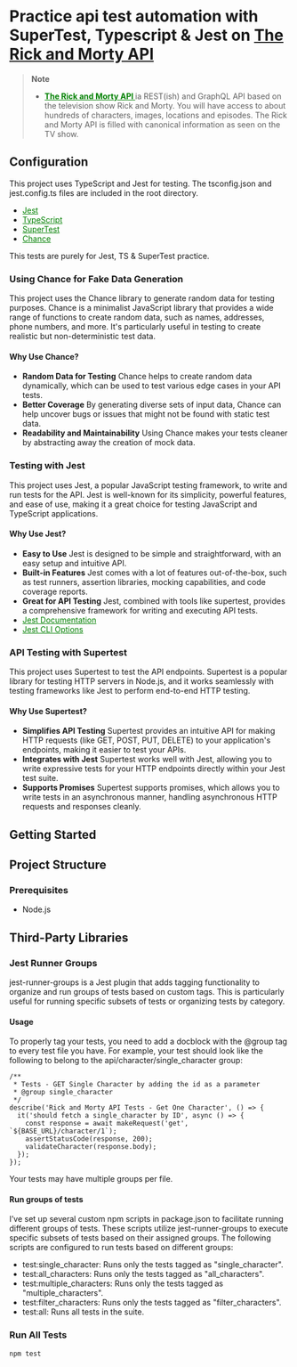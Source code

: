 <h1>
  Practice api test automation with SuperTest, Typescript & Jest on <a href="https://rickandmortyapi.com/">The Rick and Morty API
</a>
</h1>

> **Note**
>
> +  **<a href="https://rickandmortyapi.com/" style="color:green;">The Rick and Morty API
</a>** ia REST(ish) and GraphQL API based on the television show Rick and Morty. You will have access to about hundreds of characters, images, locations and episodes. The Rick and Morty API is filled with canonical information as seen on the TV show.
>

## Configuration
This project uses TypeScript and Jest for testing. The tsconfig.json and jest.config.ts files are included in the root directory.

- <a href="https://jestjs.io/" style="color:green;">Jest</a>
- <a href="https://www.typescriptlang.org/" style="color:green;">TypeScript</a>
- <a href="https://www.npmjs.com/package/supertest" style="color:green;">SuperTest</a>
- <a href="https://chancejs.com/" style="color:green;">Chance</a>

This tests are purely for Jest, TS & SuperTest practice.

### Using Chance for Fake Data Generation
This project uses the Chance library to generate random data for testing purposes. Chance is a minimalist JavaScript library that provides a wide range of functions to create random data, such as names, addresses, phone numbers, and more. It's particularly useful in testing to create realistic but non-deterministic test data.
#### Why Use Chance?
- **Random Data for Testing** Chance helps to create random data dynamically, which can be used to test various edge cases in your API tests.
- **Better Coverage** By generating diverse sets of input data, Chance can help uncover bugs or issues that might not be found with static test data.
- **Readability and Maintainability** Using Chance makes your tests cleaner by abstracting away the creation of mock data.


### Testing with Jest
This project uses Jest, a popular JavaScript testing framework, to write and run tests for the API. Jest is well-known for its simplicity, powerful features, and ease of use, making it a great choice for testing JavaScript and TypeScript applications.
#### Why Use Jest?
- **Easy to Use** Jest is designed to be simple and straightforward, with an easy setup and intuitive API.
- **Built-in Features** Jest comes with a lot of features out-of-the-box, such as test runners, assertion libraries, mocking capabilities, and code coverage reports.
- **Great for API Testing** Jest, combined with tools like supertest, provides a comprehensive framework for writing and executing API tests.
- <a href="https://jestjs.io/docs/getting-started" style="color:green;">Jest Documentation</a>
- <a href="https://jestjs.io/docs/cli" style="color:green;">Jest CLI Options</a>

### API Testing with Supertest
This project uses Supertest to test the API endpoints. Supertest is a popular library for testing HTTP servers in Node.js, and it works seamlessly with testing frameworks like Jest to perform end-to-end HTTP testing.
#### Why Use Supertest?
- **Simplifies API Testing** Supertest provides an intuitive API for making HTTP requests (like GET, POST, PUT, DELETE) to your application's endpoints, making it easier to test your APIs.
- **Integrates with Jest** Supertest works well with Jest, allowing you to write expressive tests for your HTTP endpoints directly within your Jest test suite.
- **Supports Promises** Supertest supports promises, which allows you to write tests in an asynchronous manner, handling asynchronous HTTP requests and responses cleanly.

## Getting Started

## Project Structure

### Prerequisites

- Node.js 

## Third-Party Libraries
### Jest Runner Groups
jest-runner-groups is a Jest plugin that adds tagging functionality to organize and run groups of tests based on custom tags. This is particularly useful for running specific subsets of tests or organizing tests by category.
#### Usage
To properly tag your tests, you need to add a docblock with the @group tag to every test file you have. For example, your test should look like the following to belong to the api/character/single_character group:
```
/**
 * Tests - GET Single Character by adding the id as a parameter
 * @group single_character
 */
describe('Rick and Morty API Tests - Get One Character', () => {
  it('should fetch a single_character by ID', async () => {
    const response = await makeRequest('get', `${BASE_URL}/character/1`);
    assertStatusCode(response, 200);
    validateCharacter(response.body);
  });
});
```
Your tests may have multiple groups per file.
#### Run groups of tests
I’ve set up several custom npm scripts in package.json to facilitate running different groups of tests. These scripts utilize jest-runner-groups to execute specific subsets of tests based on their assigned groups.
The following scripts are configured to run tests based on different groups:
- test:single_character: Runs only the tests tagged as "single_character".
- test:all_characters: Runs only the tests tagged as "all_characters".
- test:multiple_characters: Runs only the tests tagged as "multiple_characters".
- test:filter_characters: Runs only the tests tagged as "filter_characters".
- test:all: Runs all tests in the suite.

### Run All Tests

```shell
npm test
```
